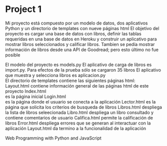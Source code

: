 # Project 1
Mi proyecto está compuesto por un modelo de datos, dos aplicativos Python y un directorio de templates con nueve páginas html
 El objetivo del proyecto es cargar una base de datos con libros, definir las tablas requeridas en una base de datos en Heroku
y construir un aplicativo para mostrar libros seleccionados y calificar libros. Tambien se pedía mostrar información de libros
desde una API de Goodread; pero esto último no fue posible 

El modelo del proyecto es models.py
El aplicativo de carga de libros es import.py. Para efectos de la prueba sólo se cargaron 35 libros
El aplicativo que muestra y selecciona libros es aplicacion.py  
El directorio de templates contiene las siguientes páginas html:  
Layout.html
 contiene información general de las páginas html de este proyecto
Index.html                 
 es la página inicial 
Login.html                  
 es la página donde el usuario se conecta a la aplicación 
Lector.html
 es la página que solicita los criterios de busqueda de libros
Libros.html
 despliega la lista de libros seleecionada
Libro.html
 despliega un libro consultado y contiene comentarios de usuario
Califica.html
 permite la calificación de libros
Error.html
 despliega errores que se generan al interactuar con la aplicación
Layout.html
 da termino a la funcionalidad de la aplicación 


Web Programming with Python and JavaScript
